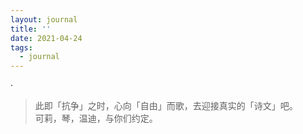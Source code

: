 ```yaml
---
layout: journal
title: ''
date: 2021-04-24
tags:
  - journal
---
```


·

> 此即「抗争」之时，心向「自由」而歌，去迎接真实的「诗文」吧。  
> 可莉，琴，温迪，与你们约定。